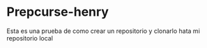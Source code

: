 # Prepcurse-henry
Esta es una prueba de como crear un repositorio y clonarlo hata mi repositorio local
